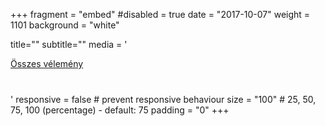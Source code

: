 +++
fragment = "embed"
#disabled = true
date = "2017-10-07"
weight = 1101
background = "white"

title=""
subtitle=""
media = '<div style="padding-bottom: 40px;"><a target="_blank" id="clx_rev_url" href="https://eger.cylex.hu/ceg-info/dr--dar%c3%b3czi-lajos-kis%c3%a1llatrendel%c5%91je-610174.html?utm_campaign=review+widget&utm_source=admin.cylex.hu&utm_medium=widget&utm_content=more+review+link#reviews" title="Az összes vélemény a Cylex-en a következő cégről: Dr. Daróczi Lajos Kisállatrendelője ">Összes vélemény</a><script src="https://admin.cylex.hu/js/widget/widget.js"></script><script>var x = new clxReviewWidget({headline: "Értékelések a Cylex oldalon",showAvatar: false,showNegativs: false,fir_nr: 610174,   borderColor: "#999",backgroundColor: "#fff",textColor: "#000",lkz: "HU",domain: "https://admin.cylex.hu",language: "hu-HU"});</script></div>'
responsive = false # prevent responsive behaviour
size = "100" # 25, 50, 75, 100 (percentage) - default: 75
padding = "0"
+++
